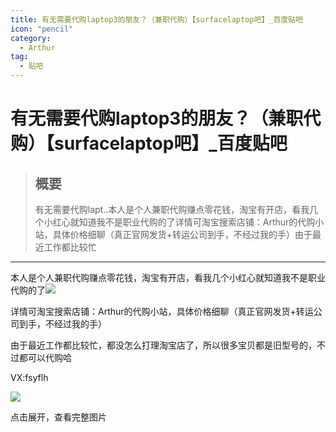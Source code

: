 ```yaml
---
title: 有无需要代购laptop3的朋友？（兼职代购）【surfacelaptop吧】_百度贴吧
icon: "pencil"
category:
  - Arthur
tag:
  - 贴吧
---
```


# 有无需要代购laptop3的朋友？（兼职代购）【surfacelaptop吧】_百度贴吧

> ## 概要
> 有无需要代购lapt..本人是个人兼职代购赚点零花钱，淘宝有开店，看我几个小红心就知道我不是职业代购的了详情可淘宝搜索店铺：Arthur的代购小站，具体价格细聊（真正官网发货+转运公司到手，不经过我的手）由于最近工作都比较忙

---
本人是个人兼职代购赚点零花钱，淘宝有开店，看我几个小红心就知道我不是职业代购的了![](https://gsp0.baidu.com/5aAHeD3nKhI2p27j8IqW0jdnxx1xbK/tb/editor/images/client/image_emoticon68.png)

详情可淘宝搜索店铺：Arthur的代购小站，具体价格细聊（真正官网发货+转运公司到手，不经过我的手）

由于最近工作都比较忙，都没怎么打理淘宝店了，所以很多宝贝都是旧型号的，不过都可以代购哈

VX:fsyflh

![](http://tiebapic.baidu.com/forum/w%3D580/sign=a0efebd3143b5bb5bed720f606d2d523/f5a56b2fb9389b50c7190a2a9235e5dde6116e5e.jpg?tbpicau=2023-09-05-05_3ef9b2001bf67d405a1cecf5cefa507d)

点击展开，查看完整图片
